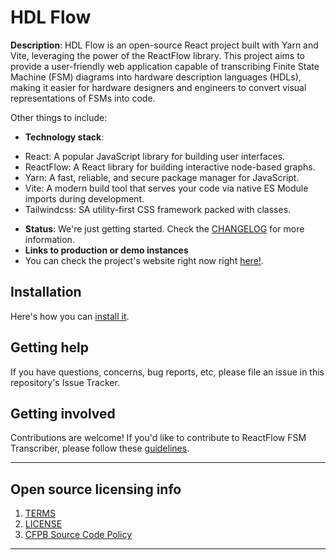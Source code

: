 # HDL Flow

**Description**: HDL Flow is an open-source React project built with Yarn and Vite, leveraging the power of the ReactFlow library. This project aims to provide a user-friendly web application capable of transcribing Finite State Machine (FSM) diagrams into hardware description languages (HDLs), making it easier for hardware designers and engineers to convert visual representations of FSMs into code.

Other things to include:

- **Technology stack**:

* React: A popular JavaScript library for building user interfaces.
* ReactFlow: A React library for building interactive node-based graphs.
* Yarn: A fast, reliable, and secure package manager for JavaScript.
* Vite: A modern build tool that serves your code via native ES Module imports during development.
* Tailwindcss: SA utility-first CSS framework packed with classes.

- **Status**: We're just getting started. Check the [CHANGELOG](CHANGELOG.md) for more information.
- **Links to production or demo instances**
- You can check the project's website right now right [here!](https://github.com/jvdprates/pfc-hdl-flow).

<!-- **Screenshot**: If the software has visual components, place a screenshot after the description; e.g.,

![](https://raw.githubusercontent.com/cfpb/open-source-project-template/main/screenshot.png)
 -->

## Installation

Here's how you can [install it](INSTALL.md).

<!-- ## Usage

Show users how to use the software.
Be specific.
Use appropriate formatting when showing code snippets. -->

<!-- ## How to test the software

If the software includes automated tests, detail how to run those tests. -->

<!-- ## Known issues

Document any known significant shortcomings with the software. -->

## Getting help

If you have questions, concerns, bug reports, etc, please file an issue in this repository's Issue Tracker.

## Getting involved

Contributions are welcome! If you'd like to contribute to ReactFlow FSM Transcriber, please follow these [guidelines](CONTRIBUTING.md).

---

## Open source licensing info

1. [TERMS](TERMS.md)
2. [LICENSE](LICENSE)
3. [CFPB Source Code Policy](https://github.com/cfpb/source-code-policy/)

---

<!-- ## Credits and references

1. Projects that inspired you
2. Related projects
3. Books, papers, talks, or other sources that have meaningful impact or influence on this project -->
